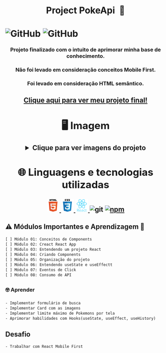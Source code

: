 <h1 align="center">Project PokeApi &nbsp🔴<h1/>

<img alt="GitHub" src="https://img.shields.io/github/license/jveiiga/project-poke-api?color=red">
<img alt="GitHub" src="https://img.shields.io/badge/jveiiga-project--poke--api-white">
 
<h3 align="center">Projeto finalizado com o intuito de aprimorar minha base de conhecimento.<h3/>
<h3 align="center">Não foi levado em consideração conceitos Mobile First.<h3/>
<h3 align="center">Foi levado em consideração HTML semântico.<h3/>

<h2 align="center"><a target="_blank" href="" alt="PokeApi">Clique aqui para ver meu projeto final!<a/><h2/> 
  
## 🖥  Imagem

<details>
  
<summary>Clique para ver imagens do projeto</summary>
  
![preview](https://user-images.githubusercontent.com/57195630/154101027-d8582691-829f-48aa-834a-79deca786319.png)

</details>  
  
##
  
## 🌐 Linguagens e tecnologias utilizadas

<a href="https://github.com/jveiiga/project-anima/blob/main/index.html" target="_blank"> <img src="https://raw.githubusercontent.com/devicons/devicon/master/icons/html5/html5-original-wordmark.svg"  alt="html5" width="40" height="40" /> <a/> 
<a href="https://github.com/jveiiga/project-anima/blob/main/style.css" target="_blank"> <img src="https://raw.githubusercontent.com/devicons/devicon/master/icons/css3/css3-original-wordmark.svg" alt="css3" width="40" height="40" /> </a> 
<a href="" target="_blank"> <img src="https://raw.githubusercontent.com/devicons/devicon/master/icons/react/react-original-wordmark.svg" alt="figma" width="40" height="40" /> </a>
<img src="https://www.vectorlogo.zone/logos/git-scm/git-scm-icon.svg" alt="git" width="40" height="40"/>
 <a href="https://www.npmjs.com/" target="_blank"><img src="https://fknop.gallerycdn.vsassets.io/extensions/fknop/vscode-npm/3.3.0/1474455291139/Microsoft.VisualStudio.Services.Icons.Default" alt="npm" width="60" height="40"/> </a>
  
##
## ⚠️ Módulos Importantes e Aprendizagem 🌱 
    [ ] Módulo 01: Conceitos de Components
    [ ] Módulo 02: Creact React App
    [ ] Módulo 03: Entendendo um projeto React
    [ ] Módulo 04: Criando Components
    [ ] Módulo 05: Organização do projeto
    [ ] Módulo 06: Entendendo useState e useEffectt
    [ ] Módulo 07: Eventos de Click 
    [ ] Módulo 08: Consumo de API 
 
 ## 
 ## <h3>🤓 Aprender<h3/>
 
    - Implementar formulário de busca 
    - Implementar Card com as imagens 
    - Implementar limite máximo de Pokemons por tela 
    - Aprimorar habilidades com Hooks(useState, useEffect, useHistory)
    
 ## Desafio
    - Trabalhar com React Mobile First
   
  
